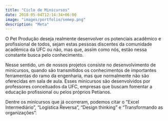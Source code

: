 ```yaml
---
title: "Ciclo de Minicursos"
date: 2018-05-04T12:14:34+06:00
image: "images/portfolio/semep.png"
description: "Meta"
--- 
```


O Pet Produção deseja realmente desenvolver os potenciais acadêmico e profissional de todos,
sejam estas pessoas discentes da comunidade acadêmica da UFC ou não, mas que, assim como nós,
estão nessa constante busca pelo conhecimento.

Nesse sentido, um de nossos projetos consiste no desenvolvimento de minicursos, quando são
transmitidos os conhecimentos de importantes ferramentas do ramo da engenharia, mas que
normalmente não são oferecidas em sala de aula. Esses minicursos são desenvolvidos por
professores conceituados da UFC, empresas que buscam fomentar a educação profissional ou pelos
próprios Petianos.

Dentre os minicursos que já ocorreram, podemos citar o “Excel Intermediário”, “Logística Reversa”,
“Design thinking” e “Transformando as organizações”.







